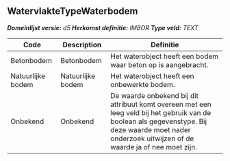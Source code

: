 ﻿## WatervlakteTypeWaterbodem

*__Domeinlijst versie:__ d5*
*__Herkomst definitie:__ IMBOR*
*__Type veld:__ TEXT*

|__Code__ |__Description__ |__Definitie__	|
|	---	|	---	|   ---	| 
| Betonbodem | Betonbodem | Het waterobject heeft een bodem waar beton op is aangebracht. |
| Natuurlijke bodem | Natuurlijke bodem | Het waterobject heeft een onbewerkte bodem. |
| Onbekend | Onbekend | De waarde onbekend bij dit attribuut komt overeen met een leeg veld bij het gebruik van de boolean als gegevenstype. Bij deze waarde moet nader onderzoek uitwijzen of de waarde ja of nee moet zijn. |
